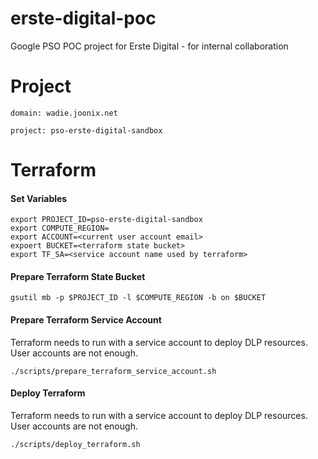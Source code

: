 # erste-digital-poc
Google PSO POC project for Erste Digital - for internal collaboration

# Project
```shell
domain: wadie.joonix.net

project: pso-erste-digital-sandbox
```
# Terraform

#### Set Variables
```shell
export PROJECT_ID=pso-erste-digital-sandbox
export COMPUTE_REGION=
export ACCOUNT=<current user account email>
expoert BUCKET=<terraform state bucket>
export TF_SA=<service account name used by terraform>
```

#### Prepare Terraform State Bucket

```shell
gsutil mb -p $PROJECT_ID -l $COMPUTE_REGION -b on $BUCKET
```

#### Prepare Terraform Service Account

Terraform needs to run with a service account to deploy DLP resources. User accounts are not enough.

```shell
./scripts/prepare_terraform_service_account.sh
```

#### Deploy Terraform

Terraform needs to run with a service account to deploy DLP resources. User accounts are not enough.

```shell
./scripts/deploy_terraform.sh
```
